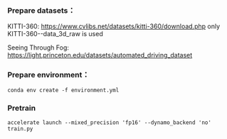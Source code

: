 ### Prepare datasets：
KITTI-360: https://www.cvlibs.net/datasets/kitti-360/download.php only KITTI-360--data_3d_raw is used

Seeing Through Fog: https://light.princeton.edu/datasets/automated_driving_dataset

### Prepare environment：

`conda env create -f environment.yml` 

### Pretrain

`accelerate launch --mixed_precision 'fp16' --dynamo_backend 'no' train.py` 
